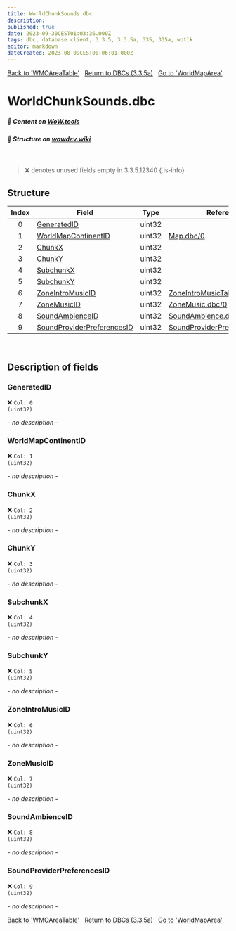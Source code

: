 ```yaml
---
title: WorldChunkSounds.dbc
description:
published: true
date: 2023-09-30CEST01:03:36.000Z
tags: dbc, database client, 3.3.5, 3.3.5a, 335, 335a, wotlk
editor: markdown
dateCreated: 2023-08-09CEST00:06:01.000Z
---
```

<a href="https://trinitycore.info/files/DBC/335/wmoareatable" class="mt-5 v-btn v-btn--depressed v-btn--flat v-btn--outlined theme--light v-size--default darkblue--text text--lighten-3"><span class="v-btn__content"><i aria-hidden="true" class="v-icon notranslate v-icon--left mdi mdi-arrow-left theme--light"></i><span>Back to 'WMOAreaTable'</span></span></a>&nbsp;&nbsp;&nbsp;<a href="https://trinitycore.info/files/DBC/335/DBC" class="mt-5 v-btn v-btn--depressed v-btn--flat v-btn--outlined theme--light v-size--default darkblue--text text--lighten-3"><span class="v-btn__content"><i aria-hidden="true" class="v-icon notranslate v-icon--left mdi mdi-home-outline theme--light"></i><span>Return to DBCs (3.3.5a)</span></span></a>&nbsp;&nbsp;&nbsp;<a href="https://trinitycore.info/files/DBC/335/worldmaparea" class="mt-5 v-btn v-btn--depressed v-btn--flat v-btn--outlined theme--light v-size--default darkblue--text text--lighten-3"><span class="v-btn__content"><span>Go to 'WorldMapArea'</span><i aria-hidden="true" class="v-icon notranslate v-icon--right mdi mdi-arrow-right theme--light"></i></span></a>

# WorldChunkSounds.dbc
##### :open_book: Content on [WoW.tools](https://wow.tools/dbc/?dbc=worldchunksounds&build=3.3.5.12340)
##### :pencil: Structure on [wowdev.wiki](https://wowdev.wiki/DB/WorldChunkSounds)
&nbsp;

> :x: denotes unused fields
> empty in 3.3.5.12340
{.is-info}


## Structure

| Index | Field | Type | Reference |
| :---: | --- | :---: | --- |
| 0 | [GeneratedID](#generatedid) | uint32 |  |
| 1 | [WorldMapContinentID](#worldmapcontinentid) | uint32 | [Map.dbc/0](/files/DBC/335/map#id-alt) |
| 2 | [ChunkX](#chunkx) | uint32 |  |
| 3 | [ChunkY](#chunky) | uint32 |  |
| 4 | [SubchunkX](#subchunkx) | uint32 |  |
| 5 | [SubchunkY](#subchunky) | uint32 |  |
| 6 | [ZoneIntroMusicID](#zoneintromusicid) | uint32 | [ZoneIntroMusicTable.dbc/0](/files/DBC/335/zoneintromusictable#id-alt) |
| 7 | [ZoneMusicID](#zonemusicid) | uint32 | [ZoneMusic.dbc/0](/files/DBC/335/zonemusic#id-alt) |
| 8 | [SoundAmbienceID](#soundambienceid) | uint32 | [SoundAmbience.dbc/0](/files/DBC/335/soundambience#id-alt) |
| 9 | [SoundProviderPreferencesID](#soundproviderpreferencesid) | uint32 | [SoundProviderPreferences.dbc/0](/files/DBC/335/soundproviderpreferences#id-alt) |
&nbsp;
## Description of fields

### GeneratedID
:x: <code>Col: 0 (uint32)</code>

*- no description -*
&nbsp;

### WorldMapContinentID
:x: <code>Col: 1 (uint32)</code>

*- no description -*
&nbsp;

### ChunkX
:x: <code>Col: 2 (uint32)</code>

*- no description -*
&nbsp;

### ChunkY
:x: <code>Col: 3 (uint32)</code>

*- no description -*
&nbsp;

### SubchunkX
:x: <code>Col: 4 (uint32)</code>

*- no description -*
&nbsp;

### SubchunkY
:x: <code>Col: 5 (uint32)</code>

*- no description -*
&nbsp;

### ZoneIntroMusicID
:x: <code>Col: 6 (uint32)</code>

*- no description -*
&nbsp;

### ZoneMusicID
:x: <code>Col: 7 (uint32)</code>

*- no description -*
&nbsp;

### SoundAmbienceID
:x: <code>Col: 8 (uint32)</code>

*- no description -*
&nbsp;

### SoundProviderPreferencesID
:x: <code>Col: 9 (uint32)</code>

*- no description -*
&nbsp;

<a href="https://trinitycore.info/files/DBC/335/wmoareatable" class="mt-5 v-btn v-btn--depressed v-btn--flat v-btn--outlined theme--light v-size--default darkblue--text text--lighten-3"><span class="v-btn__content"><i aria-hidden="true" class="v-icon notranslate v-icon--left mdi mdi-arrow-left theme--light"></i><span>Back to 'WMOAreaTable'</span></span></a>&nbsp;&nbsp;&nbsp;<a href="https://trinitycore.info/files/DBC/335/DBC" class="mt-5 v-btn v-btn--depressed v-btn--flat v-btn--outlined theme--light v-size--default darkblue--text text--lighten-3"><span class="v-btn__content"><i aria-hidden="true" class="v-icon notranslate v-icon--left mdi mdi-home-outline theme--light"></i><span>Return to DBCs (3.3.5a)</span></span></a>&nbsp;&nbsp;&nbsp;<a href="https://trinitycore.info/files/DBC/335/worldmaparea" class="mt-5 v-btn v-btn--depressed v-btn--flat v-btn--outlined theme--light v-size--default darkblue--text text--lighten-3"><span class="v-btn__content"><span>Go to 'WorldMapArea'</span><i aria-hidden="true" class="v-icon notranslate v-icon--right mdi mdi-arrow-right theme--light"></i></span></a>

